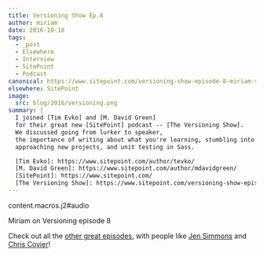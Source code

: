 ```yaml
---
title: Versioning Show Ep.8
author: miriam
date: 2016-10-18
tags:
  - _post
  - Elsewhere
  - Interview
  - SitePoint
  - Podcast
canonical: https://www.sitepoint.com/versioning-show-episode-8-miriam-suzanne/
elsewhere: SitePoint
image:
  src: blog/2016/versioning.png
summary: |
  I joined [Tim Evko] and [M. David Green]
  for their great new [SitePoint] podcast -- [The Versioning Show].
  We discussed going from lurker to speaker,
  the importance of writing about what you're learning, stumbling into fame,
  approaching new projects, and unit testing in Sass.

  [Tim Evko]: https://www.sitepoint.com/author/tevko/
  [M. David Green]: https://www.sitepoint.com/author/mdavidgreen/
  [SitePoint]: https://www.sitepoint.com/
  [The Versioning Show]: https://www.sitepoint.com/versioning-show-episode-8-miriam-suzanne/
---
```


content.macros.j2\#audio

Miriam on Versioning episode 8

Check out all the [other great episodes], with people like [Jen Simmons]
and [Chris Coyier]!

  [other great episodes]: https://www.sitepoint.com/tag/versioning-show-episodes/
  [Jen Simmons]: https://www.sitepoint.com/versioning-show-episode-6-with-jen-simmons/
  [Chris Coyier]: https://www.sitepoint.com/versioning-show-episode-4-with-chris-coyier/
